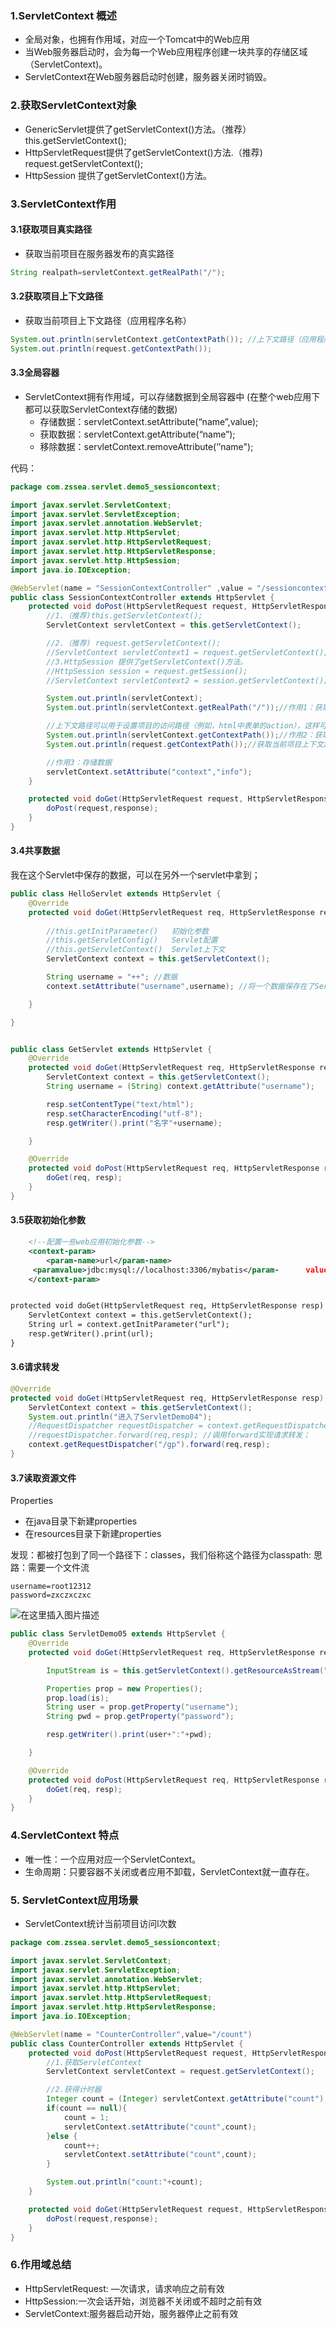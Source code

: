 ### 1.ServletContext 概述

- 全局对象，也拥有作用域，对应一个Tomcat中的Web应用
- 当Web服务器启动时，会为每一个Web应用程序创建一块共享的存储区域（ServletContext)。
- ServletContext在Web服务器启动时创建，服务器关闭时销毁。

### 2.获取ServletContext对象

- GenericServlet提供了getServletContext()方法。（推荐）this.getServletContext();
- HttpServletRequest提供了getServletContext()方法.（推荐) request.getServletContext();
- HttpSession 提供了getServletContext()方法。

### 3.ServletContext作用

#### 3.1获取项目真实路径

- 获取当前项目在服务器发布的真实路径

```java
String realpath=servletContext.getRealPath("/");
```

#### 3.2获取项目上下文路径

- 获取当前项目上下文路径（应用程序名称）

```java
System.out.println(servletContext.getContextPath()); //上下文路径（应用程序名称) 
System.out.println(request.getContextPath());
```

#### 3.3全局容器

- ServletContext拥有作用域，可以存储数据到全局容器中 (在整个web应用下都可以获取ServletContext存储的数据)
  - 存储数据：servletContext.setAttribute(“name”,value);
  - 获取数据：servletContext.getAttribute(“name”);
  - 移除数据：servletContext.removeAttribute(’’name");

代码：

```java
package com.zssea.servlet.demo5_sessioncontext;

import javax.servlet.ServletContext;
import javax.servlet.ServletException;
import javax.servlet.annotation.WebServlet;
import javax.servlet.http.HttpServlet;
import javax.servlet.http.HttpServletRequest;
import javax.servlet.http.HttpServletResponse;
import javax.servlet.http.HttpSession;
import java.io.IOException;

@WebServlet(name = "SessionContextController" ,value = "/sessioncontext")
public class SessionContextController extends HttpServlet {
    protected void doPost(HttpServletRequest request, HttpServletResponse response) throws ServletException, IOException {
        //1.（推荐)this.getServletContext();
        ServletContext servletContext = this.getServletContext();

        //2.（推荐) request.getServletContext();
        //ServletContext servletContext1 = request.getServletContext();
        //3.HttpSession 提供了getServletContext()方法。
        //HttpSession session = request.getSession();
        //ServletContext servletContext2 = session.getServletContext();

        System.out.println(servletContext);
        System.out.println(servletContext.getRealPath("/"));//作用1：获取项目真实路径(绝对路径)

        //上下文路径可以用于设置项目的访问路径（例如，html中表单的action），这样可以确保正确
        System.out.println(servletContext.getContextPath());//作用2：获取当前项目上下文路径（应用程序名称）
        System.out.println(request.getContextPath());//获取当前项目上下文路径（应用程序名称）

        //作用3：存储数据
        servletContext.setAttribute("context","info");
    }

    protected void doGet(HttpServletRequest request, HttpServletResponse response) throws ServletException, IOException {
        doPost(request,response);
    }
}
```

#### 3.4共享数据

我在这个Servlet中保存的数据，可以在另外一个servlet中拿到；

```java
public class HelloServlet extends HttpServlet {
    @Override
    protected void doGet(HttpServletRequest req, HttpServletResponse resp) throws ServletException, IOException {
        
        //this.getInitParameter()   初始化参数
        //this.getServletConfig()   Servlet配置
        //this.getServletContext()  Servlet上下文
        ServletContext context = this.getServletContext();

        String username = "++"; //数据
        context.setAttribute("username",username); //将一个数据保存在了ServletContext中，名字为：username 。值 username

    }

}


public class GetServlet extends HttpServlet {
    @Override
    protected void doGet(HttpServletRequest req, HttpServletResponse resp) throws ServletException, IOException {
        ServletContext context = this.getServletContext();
        String username = (String) context.getAttribute("username");

        resp.setContentType("text/html");
        resp.setCharacterEncoding("utf-8");
        resp.getWriter().print("名字"+username);

    }

    @Override
    protected void doPost(HttpServletRequest req, HttpServletResponse resp) throws ServletException, IOException {
        doGet(req, resp);
    }
}
```

#### 3.5获取初始化参数

```xml
    <!--配置一些web应用初始化参数-->
    <context-param>
        <param-name>url</param-name>
     <paramvalue>jdbc:mysql://localhost:3306/mybatis</param-      value>
    </context-param>


protected void doGet(HttpServletRequest req, HttpServletResponse resp) throws ServletException, IOException {
    ServletContext context = this.getServletContext();
    String url = context.getInitParameter("url");
    resp.getWriter().print(url);
}
```

#### 3.6请求转发

```java
@Override
protected void doGet(HttpServletRequest req, HttpServletResponse resp) throws ServletException, IOException {
    ServletContext context = this.getServletContext();
    System.out.println("进入了ServletDemo04");
    //RequestDispatcher requestDispatcher = context.getRequestDispatcher("/gp"); //转发的请求路径
    //requestDispatcher.forward(req,resp); //调用forward实现请求转发；
    context.getRequestDispatcher("/gp").forward(req,resp);
}
```

#### 3.7读取资源文件
Properties

- 在java目录下新建properties
- 在resources目录下新建properties

发现：都被打包到了同一个路径下：classes，我们俗称这个路径为classpath:
思路：需要一个文件流

```
username=root12312
password=zxczxczxc
```

![在这里插入图片描述](https://img-blog.csdnimg.cn/20200505153908944.png)

```java
public class ServletDemo05 extends HttpServlet {
    @Override
    protected void doGet(HttpServletRequest req, HttpServletResponse resp) throws ServletException, IOException {

        InputStream is = this.getServletContext().getResourceAsStream("/WEB-INF/classes/com/kuang/servlet/aa.properties");

        Properties prop = new Properties();
        prop.load(is);
        String user = prop.getProperty("username");
        String pwd = prop.getProperty("password");

        resp.getWriter().print(user+":"+pwd);

    }

    @Override
    protected void doPost(HttpServletRequest req, HttpServletResponse resp) throws ServletException, IOException {
        doGet(req, resp);
    }
}
```

### 4.ServletContext 特点

- 唯一性：一个应用对应一个ServletContext。
- 生命周期：只要容器不关闭或者应用不卸载，ServletContext就一直存在。

### 5. ServletContext应用场景

- ServletContext统计当前项目访问l次数

```java
package com.zssea.servlet.demo5_sessioncontext;

import javax.servlet.ServletContext;
import javax.servlet.ServletException;
import javax.servlet.annotation.WebServlet;
import javax.servlet.http.HttpServlet;
import javax.servlet.http.HttpServletRequest;
import javax.servlet.http.HttpServletResponse;
import java.io.IOException;

@WebServlet(name = "CounterController",value="/count")
public class CounterController extends HttpServlet {
    protected void doPost(HttpServletRequest request, HttpServletResponse response) throws ServletException, IOException {
        //1.获取ServletContext
        ServletContext servletContext = request.getServletContext();

        //2.获得计时器
        Integer count = (Integer) servletContext.getAttribute("count");
        if(count == null){
            count = 1;
            servletContext.setAttribute("count",count);
        }else {
            count++;
            servletContext.setAttribute("count",count);
        }

        System.out.println("count:"+count);
    }

    protected void doGet(HttpServletRequest request, HttpServletResponse response) throws ServletException, IOException {
        doPost(request,response);
    }
}
```

### 6.作用域总结

- HttpServletRequest: —次请求，请求响应之前有效
- HttpSession:一次会话开始，浏览器不关闭或不超时之前有效
- ServletContext:服务器启动开始，服务器停止之前有效